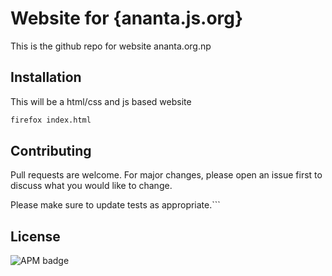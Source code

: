 # Website for {ananta.js.org}

This is the github repo for website ananta.org.np

## Installation

This will be a html/css and js based website

```bash
firefox index.html
```

## Contributing

Pull requests are welcome. For major changes, please open an issue first to discuss what you would like to change.

Please make sure to update tests as appropriate.```

## License

<img alt="APM badge" src="https://img.shields.io/badge/license-MIT-green">
